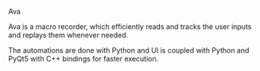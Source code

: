 Ava

Ava is a macro recorder, which efficiently reads and tracks the user inputs and replays them whenever needed.

The automations are done with Python and UI is coupled with Python and PyQt5 with C++ bindings for faster execution. 

